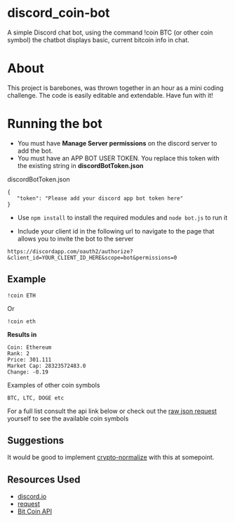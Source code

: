# discord_coin-bot
A simple Discord chat bot, using the command !coin BTC (or other coin symbol) the chatbot displays basic, current bitcoin info in chat.

# About

This project is barebones, was thrown together in an hour as a mini coding challenge. The code is easily editable and extendable. Have fun with it!

# Running the bot

* You must have **Manage Server permissions** on the discord server to add the bot.
* You must have an APP BOT USER TOKEN. You replace this token with the existing string in **discordBotToken.json**

discordBotToken.json

```` 
{
   "token": "Please add your discord app bot token here"
}
````

* Use ```` npm install ```` to install the required modules and ```` node bot.js ```` to run it

* Include your client id in the following url to navigate to the page that allows you to invite the bot to the server

````https://discordapp.com/oauth2/authorize?&client_id=YOUR_CLIENT_ID_HERE&scope=bot&permissions=0````

## Example

````
!coin ETH
````

Or

````
!coin eth
````

**Results in**

````
Coin: Ethereum
Rank: 2
Price: 301.111
Market Cap: 28323572483.0
Change: -0.19
````

Examples of other coin symbols

````
BTC, LTC, DOGE etc
````

For a full list consult the api link below or check out the [raw json request](https://api.coinmarketcap.com/v1/ticker/) yourself to see the available coin symbols 

## Suggestions

It would be good to implement [crypto-normalize](https://www.npmjs.com/package/crypto-normalize) with this at somepoint.

## Resources Used

* [discord.io](https://github.com/izy521/discord.io)
* [request](https://github.com/request/request)
* [Bit Coin API](https://coinmarketcap.com/api/)
